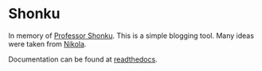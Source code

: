Shonku
=======

In memory of [Professor Shonku](https://en.wikipedia.org/wiki/Professor_Shonku). This is a simple blogging tool. Many ideas were taken from [Nikola](http://getnikola.com).

Documentation can be found at [readthedocs](http://shonku.readthedocs.org/en/latest/).